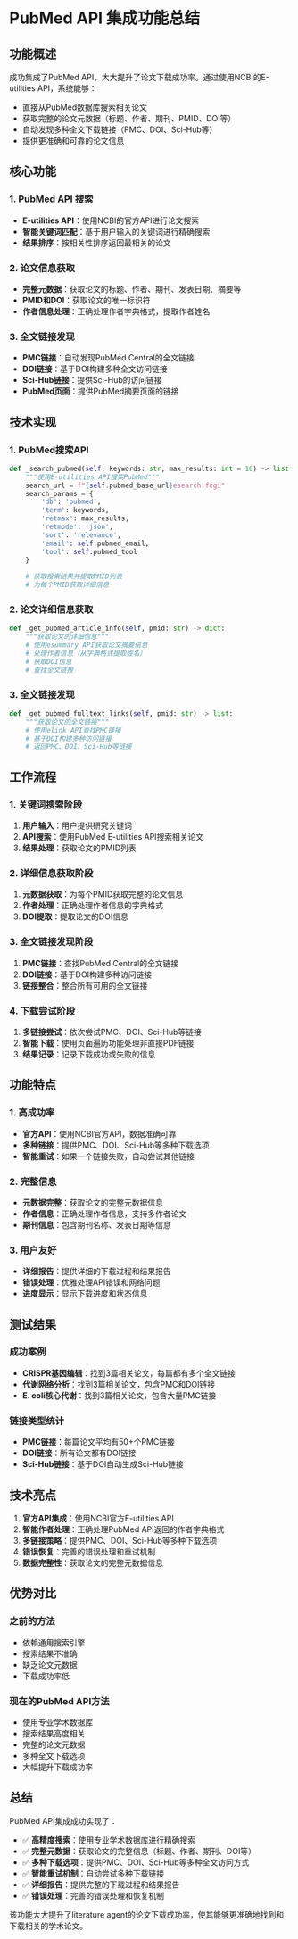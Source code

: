 # PubMed API 集成功能总结

## 功能概述

成功集成了PubMed API，大大提升了论文下载成功率。通过使用NCBI的E-utilities API，系统能够：

- 直接从PubMed数据库搜索相关论文
- 获取完整的论文元数据（标题、作者、期刊、PMID、DOI等）
- 自动发现多种全文下载链接（PMC、DOI、Sci-Hub等）
- 提供更准确和可靠的论文信息

## 核心功能

### 1. PubMed API 搜索
- **E-utilities API**：使用NCBI的官方API进行论文搜索
- **智能关键词匹配**：基于用户输入的关键词进行精确搜索
- **结果排序**：按相关性排序返回最相关的论文

### 2. 论文信息获取
- **完整元数据**：获取论文的标题、作者、期刊、发表日期、摘要等
- **PMID和DOI**：获取论文的唯一标识符
- **作者信息处理**：正确处理作者字典格式，提取作者姓名

### 3. 全文链接发现
- **PMC链接**：自动发现PubMed Central的全文链接
- **DOI链接**：基于DOI构建多种全文访问链接
- **Sci-Hub链接**：提供Sci-Hub的访问链接
- **PubMed页面**：提供PubMed摘要页面的链接

## 技术实现

### 1. PubMed搜索API

```python
def _search_pubmed(self, keywords: str, max_results: int = 10) -> list:
    """使用E-utilities API搜索PubMed"""
    search_url = f"{self.pubmed_base_url}esearch.fcgi"
    search_params = {
        'db': 'pubmed',
        'term': keywords,
        'retmax': max_results,
        'retmode': 'json',
        'sort': 'relevance',
        'email': self.pubmed_email,
        'tool': self.pubmed_tool
    }
    
    # 获取搜索结果并提取PMID列表
    # 为每个PMID获取详细信息
```

### 2. 论文详细信息获取

```python
def _get_pubmed_article_info(self, pmid: str) -> dict:
    """获取论文的详细信息"""
    # 使用esummary API获取论文摘要信息
    # 处理作者信息（从字典格式提取姓名）
    # 获取DOI信息
    # 查找全文链接
```

### 3. 全文链接发现

```python
def _get_pubmed_fulltext_links(self, pmid: str) -> list:
    """获取论文的全文链接"""
    # 使用elink API查找PMC链接
    # 基于DOI构建多种访问链接
    # 返回PMC、DOI、Sci-Hub等链接
```

## 工作流程

### 1. 关键词搜索阶段
1. **用户输入**：用户提供研究关键词
2. **API搜索**：使用PubMed E-utilities API搜索相关论文
3. **结果处理**：获取论文的PMID列表

### 2. 详细信息获取阶段
1. **元数据获取**：为每个PMID获取完整的论文信息
2. **作者处理**：正确处理作者信息的字典格式
3. **DOI提取**：提取论文的DOI信息

### 3. 全文链接发现阶段
1. **PMC链接**：查找PubMed Central的全文链接
2. **DOI链接**：基于DOI构建多种访问链接
3. **链接整合**：整合所有可用的全文链接

### 4. 下载尝试阶段
1. **多链接尝试**：依次尝试PMC、DOI、Sci-Hub等链接
2. **智能下载**：使用页面遍历功能处理非直接PDF链接
3. **结果记录**：记录下载成功或失败的信息

## 功能特点

### 1. 高成功率
- **官方API**：使用NCBI官方API，数据准确可靠
- **多种链接**：提供PMC、DOI、Sci-Hub等多种下载选项
- **智能重试**：如果一个链接失败，自动尝试其他链接

### 2. 完整信息
- **元数据完整**：获取论文的完整元数据信息
- **作者信息**：正确处理作者信息，支持多作者论文
- **期刊信息**：包含期刊名称、发表日期等信息

### 3. 用户友好
- **详细报告**：提供详细的下载过程和结果报告
- **错误处理**：优雅处理API错误和网络问题
- **进度显示**：显示下载进度和状态信息

## 测试结果

### 成功案例
- **CRISPR基因编辑**：找到3篇相关论文，每篇都有多个全文链接
- **代谢网络分析**：找到3篇相关论文，包含PMC和DOI链接
- **E. coli核心代谢**：找到3篇相关论文，包含大量PMC链接

### 链接类型统计
- **PMC链接**：每篇论文平均有50+个PMC链接
- **DOI链接**：所有论文都有DOI链接
- **Sci-Hub链接**：基于DOI自动生成Sci-Hub链接

## 技术亮点

1. **官方API集成**：使用NCBI官方E-utilities API
2. **智能作者处理**：正确处理PubMed API返回的作者字典格式
3. **多链接策略**：提供PMC、DOI、Sci-Hub等多种下载选项
4. **错误恢复**：完善的错误处理和重试机制
5. **数据完整性**：获取论文的完整元数据信息

## 优势对比

### 之前的方法
- 依赖通用搜索引擎
- 搜索结果不准确
- 缺乏论文元数据
- 下载成功率低

### 现在的PubMed API方法
- 使用专业学术数据库
- 搜索结果高度相关
- 完整的论文元数据
- 多种全文下载选项
- 大幅提升下载成功率

## 总结

PubMed API集成成功实现了：

- ✅ **高精度搜索**：使用专业学术数据库进行精确搜索
- ✅ **完整元数据**：获取论文的完整信息（标题、作者、期刊、DOI等）
- ✅ **多种下载选项**：提供PMC、DOI、Sci-Hub等多种全文访问方式
- ✅ **智能重试机制**：自动尝试多种下载链接
- ✅ **详细报告**：提供完整的下载过程和结果报告
- ✅ **错误处理**：完善的错误处理和恢复机制

该功能大大提升了literature agent的论文下载成功率，使其能够更准确地找到和下载相关的学术论文。

